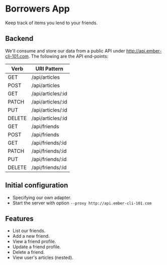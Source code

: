 # Borrowers App

Keep track of items you lend to your friends.

## Backend

We'll consume and store our data from a public API under
http://api.ember-cli-101.com. The following are the API end-points:

<table>
  <thead>
    <tr>
      <th>Verb</th>
      <th>URI Pattern</th>
    </tr>
  </thead>
  <tbody>
    <tr><td>GET</td><td>/api/articles</td></tr>
    <tr><td>POST</td><td>/api/articles</td></tr>
    <tr><td>GET</td><td>/api/articles/:id</td></tr>
    <tr><td>PATCH</td><td>/api/articles/:id</td></tr>
    <tr><td>PUT</td><td>/api/articles/:id</td></tr>
    <tr><td>DELETE</td><td>/api/articles/:id</td></tr>
    <tr><td>GET</td><td>/api/friends</td></tr>
    <tr><td>POST</td><td>/api/friends</td></tr>
    <tr><td>GET</td><td>/api/friends/:id</td></tr>
    <tr><td>PATCH</td><td>/api/friends/:id</td></tr>
    <tr><td>PUT</td><td>/api/friends/:id</td></tr>
    <tr><td>DELETE</td><td>/api/friends/:id</td></tr>
  </tbody>
</table>

## Initial configuration

* Specifying our own adapter.
* Start the server with option `--proxy http://api.ember-cli-101.com`

## Features

* List our friends.
* Add a new friend.
* View a friend profile.
* Update a friend profile.
* Delete a friend.
* View user's articles (nested).
